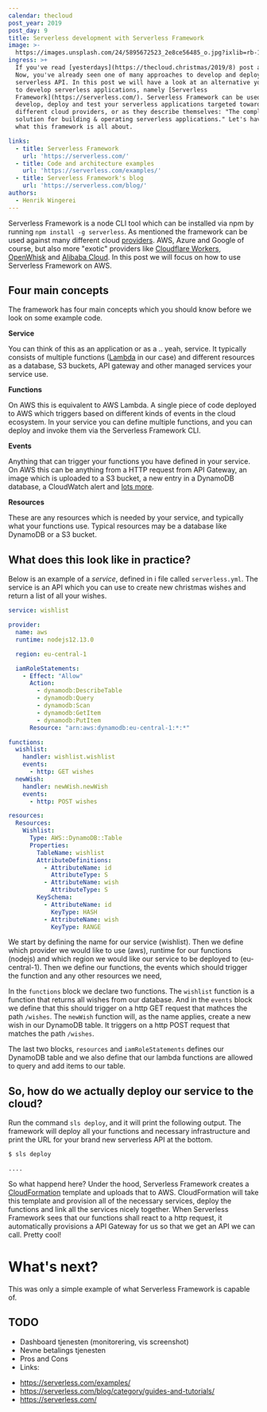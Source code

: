 ```yaml
---
calendar: thecloud
post_year: 2019
post_day: 9
title: Serverless development with Serverless Framework
image: >-
  https://images.unsplash.com/24/5895672523_2e8ce56485_o.jpg?ixlib=rb-1.2.1&ixid=eyJhcHBfaWQiOjEyMDd9&auto=format&fit=crop&w=1800&q=80
ingress: >+
  If you've read [yesterdays](https://thecloud.christmas/2019/8) post about ZEIT
  Now, you've already seen one of many approaches to develop and deploy a
  serverless API. In this post we will have a look at an alternative you can use
  to develop serverless applications, namely [Serverless
  Framework](https://serverless.com/). Serverless Framework can be used to
  develop, deploy and test your serverless applications targeted towards
  different cloud providers, or as they describe themselves: "The complete
  solution for building & operating serverless applications." Let's have look on
  what this framework is all about.

links:
  - title: Serverless Framework
    url: 'https://serverless.com/'
  - title: Code and architecture examples
    url: 'https://serverless.com/examples/'
  - title: Serverless Framework's blog
    url: 'https://serverless.com/blog/'
authors:
  - Henrik Wingerei
---
```

Serverless Framework is a node CLI tool which can be installed via npm by running `npm install -g serverless`. As mentioned the framework can be used against many different cloud [providers](https://serverless.com/framework/docs/providers/). AWS, Azure and Google of course, but also more "exotic" providers like [Cloudflare Workers](https://workers.cloudflare.com/), [OpenWhisk](https://openwhisk.apache.org/) and [Alibaba Cloud](https://www.alibabacloud.com/). In this post we will focus on how to use Serverless Framework on AWS.

## Four main concepts

The framework has four main concepts which you should know before we look on some example code.

**Service**

You can think of this as an application or as a .. yeah, service. It typically  consists of multiple functions ([Lambda](https://docs.aws.amazon.com/lambda/) in our case) and different resources as a database, S3 buckets, API gateway and other managed services your service use.

**Functions**

On AWS this is equivalent to AWS Lambda. A single piece of code deployed to AWS which triggers based on different kinds of events in the cloud ecosystem. In your service you can define multiple functions, and you can deploy and invoke them via the Serverless Framework CLI.

**Events**

Anything that can trigger your functions you have defined in your service. On AWS this can be anything from a HTTP request from API Gateway, an image which is uploaded to a S3 bucket, a new entry in a DynamoDB database, a CloudWatch alert and [lots more](https://serverless.com/framework/docs/providers/aws/events/).

**Resources**

These are any resources which is needed by your service, and typically what your functions use. Typical resources may be a database like DynamoDB or a S3 bucket.


## What does this look like in practice?

Below is an example of a *service*, defined in i file called `serverless.yml`. The service is an API which you can use to create new christmas wishes and return a list of all your wishes.

```yaml
service: wishlist 

provider:
  name: aws
  runtime: nodejs12.13.0

  region: eu-central-1

  iamRoleStatements:
    - Effect: "Allow"
      Action:
        - dynamodb:DescribeTable
        - dynamodb:Query
        - dynamodb:Scan
        - dynamodb:GetItem
        - dynamodb:PutItem
      Resource: "arn:aws:dynamodb:eu-central-1:*:*"

functions:
  wishlist:
    handler: wishlist.wishlist
    events:
      - http: GET wishes
  newWish:
    handler: newWish.newWish
    events:
      - http: POST wishes

resources:
  Resources:
    Wishlist:
      Type: AWS::DynamoDB::Table
      Properties:
        TableName: wishlist
        AttributeDefinitions:
          - AttributeName: id
            AttributeType: S
          - AttributeName: wish
            AttributeType: S
        KeySchema:
          - AttributeName: id
            KeyType: HASH
          - AttributeName: wish
            KeyType: RANGE
```

We start by defining the name for our service (wishlist). Then we define which provider we would like to use (aws), runtime for our functions (nodejs) and which region we would like our service to be deployed to (eu-central-1). Then we define our functions, the events which should trigger the function and any other resources we need,

In the `functions` block we declare two functions. The `wishlist` function is a function that returns all wishes from our database. And in the `events` block we define that this should trigger on a http GET request that mathces the path `/wishes`. The `newWish` function will, as the name applies, create a new wish in our DynamoDB table. It triggers on a http POST request that matches the path `/wishes`.

The last two blocks, `resources` and `iamRoleStatements` defines our DynamoDB table and we also define that our lambda functions are allowed to query and add items to our table.

## So, how do we actually deploy our service to the cloud? 

Run the command `sls deploy`, and it will print the following output. The framework will deploy all your functions and necessary infrastructure and print the URL for your brand new serverless API at the bottom.

```bash
$ sls deploy

....
```

So what happend here? Under the hood, Serverless Framework creates a [CloudFormation](https://aws.amazon.com/cloudformation/) template and uploads that to AWS. CloudFormation will take this template and provision all of the necessary services, deploy the functions and link all the services nicely together. When Serverless Framework sees that our functions shall react to a http request, it automatically provisions a API Gateway for us so that we get an API we can call. Pretty cool!

# What's next?

This was only a simple example of what Serverless Framework is capable of.

## TODO

* Dashboard tjenesten (monitorering, vis screenshot)
* Nevne betalings tjenesten
* Pros and Cons
* Links: 
- https://serverless.com/examples/
- https://serverless.com/blog/category/guides-and-tutorials/
- https://serverless.com/

